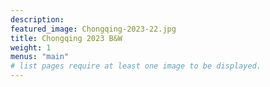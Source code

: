 ```yaml
---
description: 
featured_image: Chongqing-2023-22.jpg
title: Chongqing 2023 B&W
weight: 1
menus: "main"
# list pages require at least one image to be displayed.
---
```

